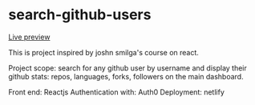 # search-github-users

<a href="">Live preview</a>

This is project inspired by joshn smilga's course on react.

Project scope: search for any github user by username and display their github stats: repos, languages, forks, followers on the main dashboard.

Front end: Reactjs
Authentication with: Auth0
Deployment: netlify